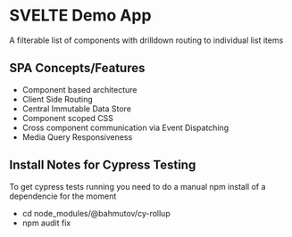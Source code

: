 # SVELTE Demo App
A filterable list of components with drilldown routing to individual list items

## SPA Concepts/Features
* Component based architecture
* Client Side Routing
* Central Immutable Data Store
* Component scoped CSS
* Cross component communication via Event Dispatching
* Media Query Responsiveness

## Install Notes for Cypress Testing
To get cypress tests running you need to do a manual npm install of a dependencie for the moment
* cd node_modules/@bahmutov/cy-rollup
* npm audit fix


